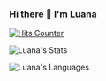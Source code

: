### Hi there 👋 I'm Luana

[![Hits Counter](https://hits.seeyoufarm.com/api/count/incr/badge.svg?url=https%3A%2F%2Fgithub.com%2FAquylla&count_bg=%2379C83D&title_bg=%23555555&icon=figma.svg&icon_color=%23E7E7E7&title=visits&edge_flat=true)](https://hits.seeyoufarm.com)

![Luana's Stats](https://github-readme-stats.vercel.app/api/?username=Aquylla&layout=compact&theme=dracula&hide_border=true)

![Luana's Languages](https://github-readme-stats.vercel.app/api/top-langs/?username=Aquylla&langs_count=12&layout=compact&theme=dracula&hide_border=true)
